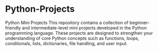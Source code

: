# Python-Projects
Python Mini Projects This repository contains a collection of beginner-friendly and intermediate-level mini projects developed in the Python programming language. These projects are designed to strengthen your understanding of core Python concepts such as functions, loops, conditionals, lists, dictionaries, file handling, and user input.
